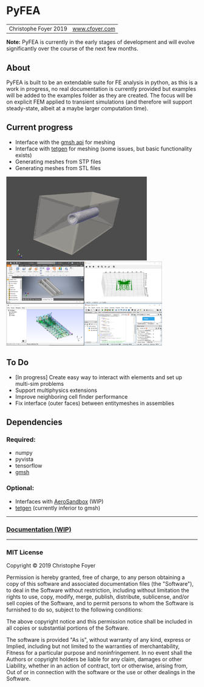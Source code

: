 <h1 id="pyfea">PyFEA</h1>

<table>
  <tbody>
    <tr>
      <td>Christophe Foyer 2019</td>
      <td><a href="https://www.cfoyer.com">www.cfoyer.com</a></td>
    </tr>
  </tbody>
</table>

<p><strong>Note:</strong> PyFEA is currently in the early stages of development and will evolve significantly over the course of the next few months.</p>

<h2 id="about">About</h2>
<p>PyFEA is built to be an extendable suite for FE analysis in python, as this is a work in progress, no real documentation is currently provided but examples will be added to the examples folder as they are created. 
The focus will be on explicit FEM applied to transient simulations (and therefore will support steady-state, albeit at a maybe larger computation time).</p>

<h2 id="current-progress">Current progress</h2>
<ul>
  <li>Interface with the <a href="https://gitlab.onelab.info/gmsh/gmsh/blob/master/api/gmsh.py">gmsh api</a> for meshing</li>
  <li>Interface with <a href="https://github.com/pyvista/tetgen/tree/master/tetgen">tetgen</a> for meshing (some issues, but basic functionality exists)</li>
  <li>Generating meshes from STP files</li>
  <li>Generating meshes from STL files</li>
</ul>

<div>
  <img src="project_files/screenshots/meshing2.png" height=220></img>
  <img src="project_files/screenshots/meshing.png" height=220></img>
</div>

<h2 id="to-do">To Do</h2>
<ul>
  <li>[In progress] Create easy way to interact with elements and set up multi-sim problems</li>
  <li>Support multiphysics extensions</li>
  <li>Improve neighboring cell finder performance</li>
  <li>Fix interface (outer faces) between entitymeshes in assemblies</li>
</ul>

<h2 id="dependencies">Dependencies</h2>
<h3 id="required">Required:</h3>
<ul>
  <li>numpy</li>
  <li>pyvista</li>
  <li>tensorflow</li>
  <li><a href="https://gmsh.info/">gmsh</a></li>
</ul>

<h3 id="optional">Optional:</h3>
<ul>
  <li>Interfaces with <a href="https://github.com/peterdsharpe/AeroSandbox">AeroSandbox</a> (WIP)</li>
  <li><a href="https://github.com/pyvista/tetgen/tree/master/tetgen">tetgen</a> (currently inferior to gmsh)</li>
</ul>

<hr />

<h3 id="documentation-wip"><a href="http://pyfea.cfoyer.com/docs/build/html/index.html">Documentation (WIP)</a></h3>

<hr />

<h3 id="mit-license">MIT License</h3>

<p>Copyright © 2019 Christophe Foyer</p>

<p>Permission is hereby granted, free of charge, to any person obtaining a copy
of this software and associated documentation files (the "Software"), to deal
in the Software without restriction, including without limitation the rights
to use, copy, modify, merge, publish, distribute, sublicense, and/or sell
copies of the Software, and to permit persons to whom the Software is
furnished to do so, subject to the following conditions:</p>

<p>The above copyright notice and this permission notice shall be included in all
copies or substantial portions of the Software.</p>

<p>The software is provided "As is", without warranty of any kind, express or
Implied, including but not limited to the warranties of merchantability,
Fitness for a particular purpose and noninfringement. In no event shall the
Authors or copyright holders be liable for any claim, damages or other
Liability, whether in an action of contract, tort or otherwise, arising from,
Out of or in connection with the software or the use or other dealings in the
Software.</p>
